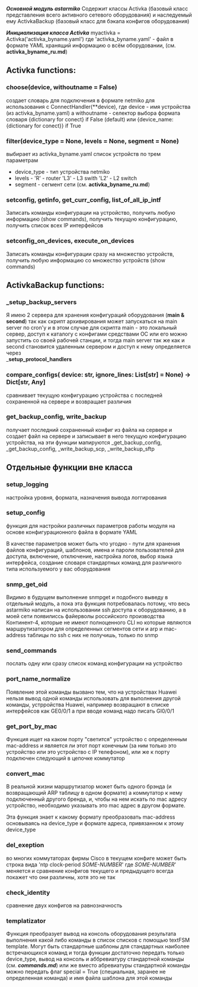 ***Основной модуль astarmiko***
Содержит классы Activka (базовый класс представления всего активного сетевого оборудования) и наследуемый ему ActivkaBackup (базовый класс для бэкапа конфигов оборудования)


***Инициализация класса Activka***
myactivka = Activka('activka_byname.yaml') где 'activka_byname.yaml' - файл в формате YAML хранящий информацию о всём оборудовании, (см. **activka_byname_ru.md**)

## Activka functions:

### choose(device, withoutname = False)
создает словарь для подключения в формате netmiko для использования с ConnectHandler(\*\*device), где device - имя устройства (из activka_byname.yaml) а withoutname - селектор выбора формата словаря {dictionary for conect} if False (default) или   {device_name:{dictionary for conect}} if True

### filter(device_type = None, levels = None, segment = None)
выбирает из activka_byname.yaml список устройств по трем параметрам
- device_type - тип устройства netmiko
- levels - 'R' - router
        'L3' - L3 swith
        'L2' - L2 switch
- segment - сегмент сети (см. **activka_byname_ru.md**)

### setconfig, getinfo, get_curr_config, list_of_all_ip_intf
Записать команды конфигурации на устройство, получить любую информацию (show commands), получить текущую конфигурацию, получить список всех IP интерфейсов

### setconfig_on_devices, execute_on_devices
Записать команды конфигурации сразу на множество устройств, получить любую информацию со множество устройств (show commands) 

## ActivkaBackup functions:

### \_setup_backup_servers
Я имею 2 сервера для хранения конфигураций оборудования (**main & second**) так как скрипт архивирования может запускаться на main server по cron'у и в этом случае для скрипта main  - это локальный сервер, доступ к каталогу с конфигами средствами ОС или его можно запустить со своей рабочей станции, и тогда main server так же как и second становится удаленным сервером и доступ к нему определяется через  
\_**setup_protocol_handlers** 

### compare_configs( device: str, ignore_lines: List[str] = None) -> Dict[str, Any]
сравнивает текущую конфигурацию устройства с последней сохраненной на сервере  и возвращает различия

### get_backup_config, write_backup
получает последний сохраненный конфиг из файла на сервере и создает файл на сервере и записывает в него текущую конфигурацию устройства, на эти функции мапируются _get_backup_config, _get_backup_config, _write_backup_scp, _write_backup_sftp

## Отдельные функции вне класса

### setup_logging
настройка уровня,  формата, назначения вывода  логгирования 

### setup_config
функция для настройки различных параметров работы модуля на основе конфигурационного файла в формате YAML

В качестве параметров может быть что угодно - пути для хранения файлов конфигураций, шаблонов, имена и пароли пользователей для доступа, включение, отключение, настройка логов, выбор языка интерфейса, создание словаря стандартных команд для различного типа используемого у вас оборудования

### snmp_get_oid
Видимо в будущем выполнение snmpget и подобного выведу в отдельный модуль, а пока эта функция потребовалась потому, что весь astarmiko написан на использовании ssh доступа к оборудованию, а в моей сети появилиссь файерволы российского производства Континент-4, которые не имеют полноценного CLI но которые являются маршрутизатором для определенных сегментов сети и arp и mac-address таблицы по ssh с них не получишь, только по snmp

### send_commands
послать одну или сразу список команд конфигурации на устройство


### port_name_normalize
Появление этой команды вызвано тем, что на устройствах Huawei нельзя вывод одной команды использовать для выполнения другой команды, устрройства Huawei, например возвращают в списке интерфейсов как GE0/0/1 а при вводе команд надо писать GI0/0/1

### get_port_by_mac
Функция ищет на каком порту "светится" устройство с определенным mac-address и является ли этот порт  конечным (за ним только это устройство или это устройство с IP телефоном), или же к порту подключен следующий в цепочке коммутатор

### convert_mac
В реальной жизни маршрутизатор может быть одного брэнда (и возвращающий ARP таблицу в одном формате) а коммутатор к нему подключенный другого бренда, и, чтобы на нем искать по mac адресу устройство, необходимо указывать это mac адрес в другом формате.

Эта функция знает к какому формату преобразовать mac-address основываясь на device_type и формате адреса, привязанном к этому device_type

### del_exeption
во многих коммутаторах фирмы Cisco в текущем конфиге может быть строка вида 'ntp clock-period *SOME-NUMBER*' где *SOME-NUMBER*' меняется и сравнение конфигов текущего и предыдущего всегда покажет что они различны, хотя это не так

### check_identity
сравнение двух конфигов на равнозначность

### templatizator
Функция преобразует вывод на консоль оборудования результата выполнения какой либо команды в список списков с помощью textFSM template.
Могут быть стандартные шаблоны для стандартных наиболее встречающихся команд и тогда функции достаточно передать только device_type, вывод на консоль и аббревиатуру стандартной команды (см. ***commands.md***) или же вместо абревиатуры стандартной команды можно передать флаг special = True (специальная, заранее не определенная команда) и имя файла шаблона для этой команды
